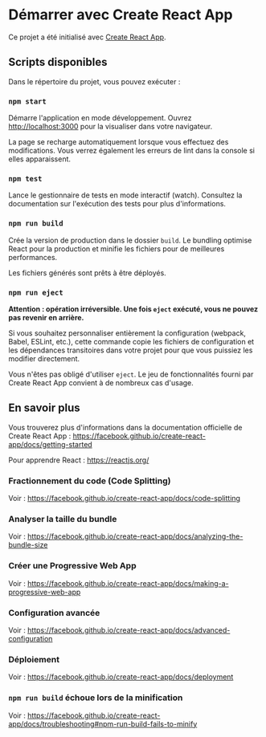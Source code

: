 # Démarrer avec Create React App

Ce projet a été initialisé avec [Create React App](https://github.com/facebook/create-react-app).

## Scripts disponibles

Dans le répertoire du projet, vous pouvez exécuter :

### `npm start`

Démarre l'application en mode développement.
Ouvrez [http://localhost:3000](http://localhost:3000) pour la visualiser dans votre navigateur.

La page se recharge automatiquement lorsque vous effectuez des modifications.
Vous verrez également les erreurs de lint dans la console si elles apparaissent.

### `npm test`

Lance le gestionnaire de tests en mode interactif (watch).
Consultez la documentation sur l'exécution des tests pour plus d'informations.

### `npm run build`

Crée la version de production dans le dossier `build`.
Le bundling optimise React pour la production et minifie les fichiers pour de meilleures performances.

Les fichiers générés sont prêts à être déployés.

### `npm run eject`

**Attention : opération irréversible. Une fois `eject` exécuté, vous ne pouvez pas revenir en arrière.**

Si vous souhaitez personnaliser entièrement la configuration (webpack, Babel, ESLint, etc.), cette commande copie les fichiers de configuration et les dépendances transitoires dans votre projet pour que vous puissiez les modifier directement.

Vous n'êtes pas obligé d'utiliser `eject`. Le jeu de fonctionnalités fourni par Create React App convient à de nombreux cas d'usage.

## En savoir plus

Vous trouverez plus d'informations dans la documentation officielle de Create React App :
https://facebook.github.io/create-react-app/docs/getting-started

Pour apprendre React : https://reactjs.org/

### Fractionnement du code (Code Splitting)

Voir : https://facebook.github.io/create-react-app/docs/code-splitting

### Analyser la taille du bundle

Voir : https://facebook.github.io/create-react-app/docs/analyzing-the-bundle-size

### Créer une Progressive Web App

Voir : https://facebook.github.io/create-react-app/docs/making-a-progressive-web-app

### Configuration avancée

Voir : https://facebook.github.io/create-react-app/docs/advanced-configuration

### Déploiement

Voir : https://facebook.github.io/create-react-app/docs/deployment

### `npm run build` échoue lors de la minification

Voir : https://facebook.github.io/create-react-app/docs/troubleshooting#npm-run-build-fails-to-minify

